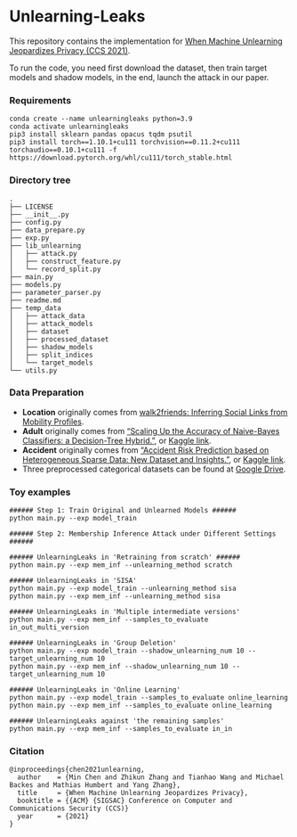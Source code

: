 # Unlearning-Leaks

This repository contains the implementation for [When Machine Unlearning Jeopardizes Privacy (CCS 2021)](https://arxiv.org/abs/2005.02205).

To run the code, you need first download the dataset, then train target models and shadow models, in the end, launch the attack in our paper.

### Requirements

```
conda create --name unlearningleaks python=3.9
conda activate unlearningleaks
pip3 install sklearn pandas opacus tqdm psutil
pip3 install torch==1.10.1+cu111 torchvision==0.11.2+cu111 torchaudio==0.10.1+cu111 -f https://download.pytorch.org/whl/cu111/torch_stable.html
```

### Directory tree

```
.
├── LICENSE
├── __init__.py
├── config.py
├── data_prepare.py
├── exp.py
├── lib_unlearning
│   ├── attack.py
│   ├── construct_feature.py
│   └── record_split.py
├── main.py
├── models.py
├── parameter_parser.py
├── readme.md
├── temp_data
│   ├── attack_data
│   ├── attack_models
│   ├── dataset
│   ├── processed_dataset
│   ├── shadow_models
│   ├── split_indices
│   └── target_models
└── utils.py
```

### Data Preparation

- **Location** originally comes from [walk2friends: Inferring Social Links from Mobility Profiles](https://arxiv.org/abs/1708.08221 "walk2friends: Inferring Social Links from Mobility Profiles").
- **Adult** originally comes from [“Scaling Up the Accuracy of Naive-Bayes Classifiers: a Decision-Tree Hybrid.”](https://archive.ics.uci.edu/ml/datasets/adult "&quot;Scaling Up the Accuracy of Naive-Bayes Classifiers: a Decision-Tree Hybrid&quot;&quot;"), or [Kaggle link](https://www.kaggle.com/wenruliu/adult-income-dataset "Kaggle link").
- **Accident** originally comes from [“Accident Risk Prediction based on Heterogeneous Sparse Data: New Dataset and Insights.”](https://arxiv.org/abs/1909.09638), or [Kaggle link](https://www.kaggle.com/sobhanmoosavi/us-accidents "Kaggle link").
- Three preprocessed categorical datasets can be found at [Google Drive](https://drive.google.com/drive/folders/1e7h9gna39oOxYx9ZNDbUbX5W--OwyD62?usp=sharing).

### Toy examples

```
###### Step 1: Train Original and Unlearned Models ######
python main.py --exp model_train

###### Step 2: Membership Inference Attack under Different Settings ######

###### UnlearningLeaks in 'Retraining from scratch' ######
python main.py --exp mem_inf --unlearning_method scratch

###### UnlearningLeaks in 'SISA'
python main.py --exp model_train --unlearning_method sisa
python main.py --exp mem_inf --unlearning_method sisa

###### UnlearningLeaks in 'Multiple intermediate versions'
python main.py --exp mem_inf --samples_to_evaluate in_out_multi_version

###### UnlearningLeaks in 'Group Deletion'
python main.py --exp model_train --shadow_unlearning_num 10 --target_unlearning_num 10
python main.py --exp mem_inf --shadow_unlearning_num 10 --target_unlearning_num 10

###### UnlearningLeaks in 'Online Learning'
python main.py --exp model_train --samples_to_evaluate online_learning
python main.py --exp mem_inf --samples_to_evaluate online_learning

###### UnlearningLeaks against 'the remaining samples'
python main.py --exp mem_inf --samples_to_evaluate in_in
```

### Citation

```
@inproceedings{chen2021unlearning,
  author    = {Min Chen and Zhikun Zhang and Tianhao Wang and Michael Backes and Mathias Humbert and Yang Zhang},
  title     = {When Machine Unlearning Jeopardizes Privacy},
  booktitle = {{ACM} {SIGSAC} Conference on Computer and Communications Security (CCS)}
  year      = {2021}
}
```
